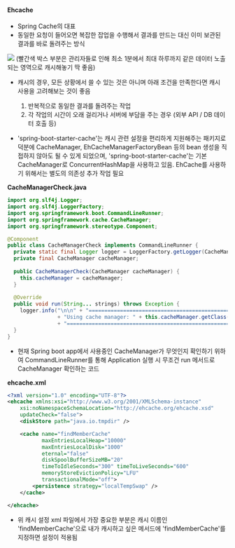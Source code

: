 #### Ehcache 

- Spring Cache의 대표 
- 동일한 요청이 들어오면 복잡한 잡업을 수행해서 결과를 만드는 대신 이미 보관된 결과를 바로 돌려주는 방식 

<img src="https://img1.daumcdn.net/thumb/R1280x0/?scode=mtistory2&fname=http%3A%2F%2Fcfile3.uf.tistory.com%2Fimage%2F2457AA5058134CE00C1847">
(빨간색 박스 부분은 관리자들로 인해 최소 1분에서 최대 하루까지 같은 데이터 노출되는 영역으로 캐시해놓기 딱 좋음)

- 캐시의 경우, 모든 상황에서 쓸 수 있는 것은 아니며 아래 조건을 만족한다면 캐시 사용을 고려해보는 것이 좋음 
  1. 반복적으로 동일한 결과를 돌려주는 작업 
  2. 각 작업의 시간이 오래 걸리거나 서버에 부담을 주는 경우 (외부 API / DB 데이터 호출 등)
  
- 'spring-boot-starter-cache'는 캐시 관련 설정을 편리하게 지원해주는 패키지로 덕분에 CacheManager, EhCacheManagerFactoryBean 등의 bean 생성을
직접하지 않아도 될 수 있게 되었으며, 'spring-boot-starter-cache'는 기본 CacheManager로 ConcurrentHashMap을 사용하고 있음. EhCache를 사용하기 
위해서는 별도의 의존성 추가 작업 필요 

**CacheManagerCheck.java**
```` java 
import org.slf4j.Logger;
import org.slf4j.LoggerFactory;
import org.springframework.boot.CommandLineRunner;
import org.springframework.cache.CacheManager;
import org.springframework.stereotype.Component;

@Component
public class CacheManagerCheck implements CommandLineRunner { 
  private static final Logger logger = LoggerFactory.getLogger(CacheManagerCheck.class);
  private final CacheManager cacheManager;
  
  public CacheManagerCheck(CacheManager cacheManager) { 
    this.cacheManager = cacheManager;
  } 
  
  @Override
  public void run(String... strings) throws Exception {
    logger.info("\n\n" + "=========================================================\n"
                + "Using cache manager: " + this.cacheManager.getClass().getName() + "\n"
                + "=========================================================\n\n");
  }
} 
````
- 현재 Spring boot app에서 사용중인 CacheManager가 무엇인지 확인하기 위하여 CommandLineRunner를 통해 Application 실행 시 무조건 run 메서드로
CacheManager 확인하는 코드

**ehcache.xml**
```` xml 
<?xml version="1.0" encoding="UTF-8"?>
<ehcache xmlns:xsi="http://www.w3.org/2001/XMLSchema-instance"
    xsi:noNamespaceSchemaLocation="http://ehcache.org/ehcache.xsd"
    updateCheck="false">
    <diskStore path="java.io.tmpdir" />

    <cache name="findMemberCache"
           maxEntriesLocalHeap="10000"
           maxEntriesLocalDisk="1000"
           eternal="false"
           diskSpoolBufferSizeMB="20"
           timeToIdleSeconds="300" timeToLiveSeconds="600"
           memoryStoreEvictionPolicy="LFU"
           transactionalMode="off">
        <persistence strategy="localTempSwap" />
    </cache>

</ehcache>
````
- 위 캐시 설정 xml 파일에서 가장 중요한 부분은 캐시 이름인 'findMemberCache'으로 내가 캐시하고 싶은 메서드에 'findMemberCache'를 지정하면 설정이 적용됨
